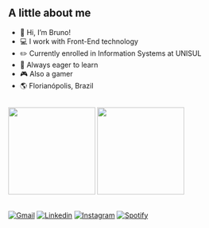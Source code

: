 ## A little about me

<ul>
    <li>👋 Hi, I’m Bruno!</li>
    <li>💻 I work with Front-End technology</li>
    <li>✏️ Currently enrolled in Information Systems at UNISUL</li>
    <li>🧠 Always eager to learn</li>
    <li>🎮 Also a gamer</li>
    <li>🌎 Florianópolis, Brazil
</ul>

##
<div align="left">
    <img height="175em" src="https://github-readme-stats.vercel.app/api?username=carnavallibruno&layout=compact&langs_count=8&show_icons=true&theme=github_dark&border_color=56A0F6"/>
    <img height="175em" src="https://github-readme-stats.vercel.app/api/top-langs/?username=carnavallibruno&layout=compact&langs_count=8&theme=github_dark&border_color=56A0F6"/>
</div>

##
<div> 
  <a href="mailto:carnavallibruno@gmail.com" target="_blank"><img src="https://img.shields.io/badge/-Gmail-%23333?style=for-the-badge&logo=gmail&logoColor=white" target="_blank" alt="Gmail"></a>
  <a href="https://www.linkedin.com/in/bruno-carnavalli-336a2916a/" target="_blank"><img src="https://img.shields.io/badge/LinkedIn-0077B5?style=for-the-badge&logo=linkedin&logoColor=white" target="_blank" alt="Linkedin"></a>
  <a href="https://www.instagram.com/carnavallibruno/" target="_blank"><img src="https://img.shields.io/badge/Instagram-E4405F?style=for-the-badge&logo=instagram&logoColor=white" target="_blank" alt="Instagram"></a>
  <a href="https://open.spotify.com/user/69jnegpfdswat6ft64pj7u8lg?si=7dad045205894792" target="_blank"><img src="https://img.shields.io/badge/Spotify-1ED760?&style=for-the-badge&logo=spotify&logoColor=white" target="_blank" alt="Spotify"></a>
</div>


  

